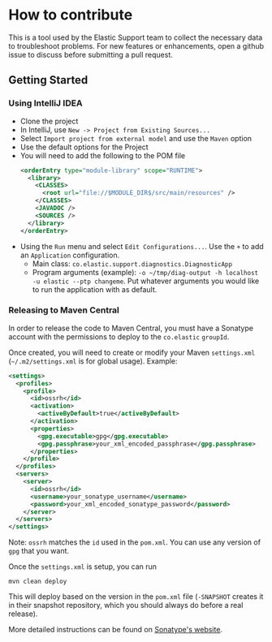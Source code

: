 # How to contribute

This is a tool used by the Elastic Support team to collect the necessary data to troubleshoot problems. For new features or enhancements, open a github issue to discuss before submitting a pull request.

## Getting Started

### Using IntelliJ IDEA

- Clone the project
- In IntelliJ, use `New -> Project from Existing Sources...`
- Select `Import project from external model` and use the `Maven` option
- Use the default options for the Project
- You will need to add the following to the POM file
  ```xml
  <orderEntry type="module-library" scope="RUNTIME">
    <library>
      <CLASSES>
        <root url="file://$MODULE_DIR$/src/main/resources" />
      </CLASSES>
      <JAVADOC />
      <SOURCES />
    </library>
  </orderEntry>
  ```
- Using the `Run` menu and select `Edit Configurations...`. Use the `+` to add an `Application` configuration.
  - Main class: `co.elastic.support.diagnostics.DiagnosticApp`
  - Program arguments (example): `-o ~/tmp/diag-output -h localhost -u elastic --ptp changeme`. Put whatever arguments you would like to run the application with as default.

### Releasing to Maven Central

In order to release the code to Maven Central, you must have a Sonatype account
with the permissions to deploy to the `co.elastic` `groupId`.

Once created, you will need to create or modify your Maven `settings.xml`
(`~/.m2/settings.xml` is for global usage). Example:

```xml
<settings>
  <profiles>
    <profile>
      <id>ossrh</id>
      <activation>
        <activeByDefault>true</activeByDefault>
      </activation>
      <properties>
        <gpg.executable>gpg</gpg.executable>
        <gpg.passphrase>your_xml_encoded_passphrase</gpg.passphrase>
      </properties>
    </profile>
  </profiles>
  <servers>
    <server>
      <id>ossrh</id>
      <username>your_sonatype_username</username>
      <password>your_xml_encoded_sonatype_password</password>
    </server>
  </servers>
</settings>
```

Note: `ossrh` matches the `id` used in the `pom.xml`. You can use any version of
`gpg` that you want.

Once the `settings.xml` is setup, you can run

```
mvn clean deploy
```

This will deploy based on the version in the `pom.xml` file (`-SNAPSHOT` creates
it in their snapshot repository, which you should always do before a real
release).

More detailed instructions can be found on
[Sonatype's website](https://central.sonatype.org/publish/publish-maven/).
